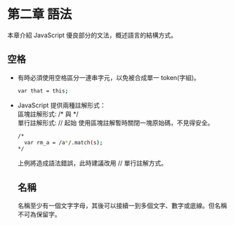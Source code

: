 # 第二章 語法
本章介紹 JavaScript 優良部分的文法，概述語言的結構方式。

## 空格

* 有時必須使用空格區分一連串字元，以免被合成單一 token(字組)。
  ```sh
  var that = this; 
  ```
* JavaScript 提供兩種註解形式：   
  區塊註解形式: \/\* 與 \*\/  
  單行註解形式: \/\/ 起始
  使用區塊註解暫時關閉一塊原始碼，不見得安全。
  ```sh
  /*
    var rm_a = /a*/.match(s);
  */
  ```
  上例將造成語法錯誤，此時建議改用 \/\/ 單行註解方式。
  
  ## 名稱
  
  名稱至少有一個文字字母，其後可以接續一到多個文字、數字或底線。但名稱不可為保留字。
  